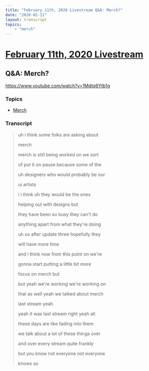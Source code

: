 ```yaml
---
title: "February 11th, 2020 Livestream Q&A: Merch?"
date: "2020-02-11"
layout: transcript
topics:
    - "merch"
---
```

# [February 11th, 2020 Livestream](../2020-02-11.md)
## Q&A: Merch?
https://www.youtube.com/watch?v=1Mdtq6Ytb1g

### Topics
* [Merch](../topics/merch.md)

### Transcript

> uh i think some folks are asking about
>
> merch
>
> merch is still being worked on we sort
>
> of put it on pause because some of the
>
> uh designers who would probably be our
>
> ui artists
>
> i i think uh they would be the ones
>
> helping out with designs but
>
> they have been so busy they can't do
>
> anything apart from what they're doing
>
> uh so after update three hopefully they
>
> will have more time
>
> and i think now from this point on we're
>
> gonna start putting a little bit more
>
> focus on merch but
>
> but yeah we're working we're working on
>
> that as well yeah we talked about merch
>
> last stream yeah
>
> yeah it was last stream right yeah all
>
> these days are like fading into them
>
> we talk about a lot of these things over
>
> and over every stream quite frankly
>
> but you know not everyone not everyone
>
> knows so
>

